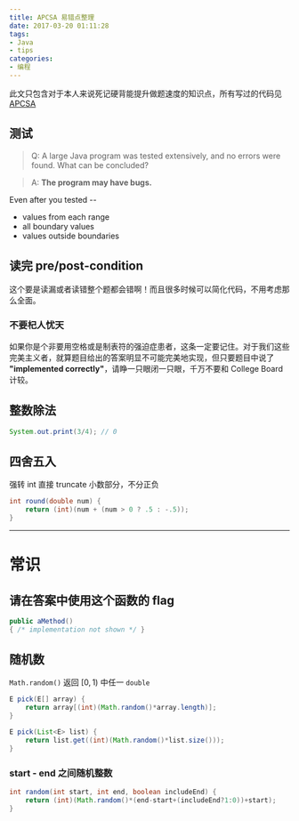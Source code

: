 ```yaml
---
title: APCSA 易错点整理
date: 2017-03-20 01:11:28
tags:
- Java
- tips
categories:
- 编程
---
```


此文只包含对于本人来说死记硬背能提升做题速度的知识点，所有写过的代码见 [APCSA](https://github.com/ApolloZhu/APCSA)

## 测试

> Q: A large Java program was tested extensively, and no errors were found. What can be concluded?

> A: **The program may have bugs.**

<!-- more -->

Even after you tested --

- values from each range
- all boundary values
- values outside boundaries

## 读完 pre/post-condition

这个要是读漏或者读错整个题都会错啊！而且很多时候可以简化代码，不用考虑那么全面。

### 不要杞人忧天

如果你是个非要用空格或是制表符的强迫症患者，这条一定要记住。对于我们这些完美主义者，就算题目给出的答案明显不可能完美地实现，但只要题目中说了 **"implemented correctly"**，请睁一只眼闭一只眼，千万不要和 College Board 计较。

## 整数除法

```java
System.out.print(3/4); // 0
```

## 四舍五入

强转 int 直接 truncate 小数部分，不分正负

```java
int round(double num) {
    return (int)(num + (num > 0 ? .5 : -.5));
}
```

----

# 常识

## 请在答案中使用这个函数的 flag

```java
public aMethod()
{ /* implementation not shown */ }
```

## 随机数

`Math.random()` 返回 $[0,1)$ 中任一 `double`

```java
E pick(E[] array) {
    return array[(int)(Math.random()*array.length)];
}

E pick(List<E> list) {
    return list.get((int)(Math.random()*list.size()));
}
```

### start - end 之间随机整数

```java
int random(int start, int end, boolean includeEnd) {
    return (int)(Math.random()*(end-start+(includeEnd?1:0))+start);
}
```
